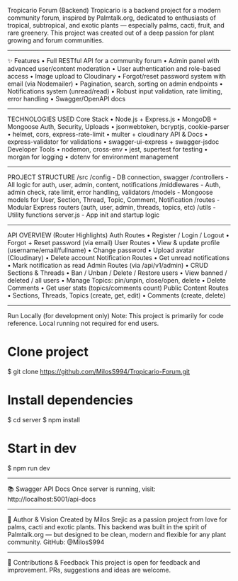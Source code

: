 Tropicario Forum (Backend)
Tropicario is a backend project for a modern community forum, inspired by Palmtalk.org, dedicated to enthusiasts of tropical, subtropical, and exotic plants — especially palms, cacti, fruit, and rare greenery. This project was created out of a deep passion for plant growing and forum communities.

---

✨ Features
• Full RESTful API for a community forum
• Admin panel with advanced user/content moderation
• User authentication and role-based access
• Image upload to Cloudinary
• Forgot/reset password system with email (via Nodemailer)
• Pagination, search, sorting on admin endpoints
• Notifications system (unread/read)
• Robust input validation, rate limiting, error handling
• Swagger/OpenAPI docs

---

TECHNOLOGIES USED
Core Stack
• Node.js + Express.js
• MongoDB + Mongoose
Auth, Security, Uploads
• jsonwebtoken, bcryptjs, cookie-parser
• helmet, cors, express-rate-limit
• multer + cloudinary
API & Docs
• express-validator for validations
• swagger-ui-express + swagger-jsdoc
Developer Tools
• nodemon, cross-env
• jest, supertest for testing
• morgan for logging
• dotenv for environment management

---

PROJECT STRUCTURE
/src
/config - DB connection, swagger
/controllers - All logic for auth, user, admin, content, notifications
/middlewares - Auth, admin check, rate limit, error handling, validators
/models - Mongoose models for User, Section, Thread, Topic, Comment, Notification
/routes - Modular Express routers (auth, user, admin, threads, topics, etc)
/utils - Utility functions
server.js - App init and startup logic

---

API OVERVIEW (Router Highlights)
Auth Routes
• Register / Login / Logout
• Forgot + Reset password (via email)
User Routes
• View & update profile (username/email/fullname)
• Change password
• Upload avatar (Cloudinary)
• Delete account
Notification Routes
• Get unread notifications
• Mark notification as read
Admin Routes (via /api/v1/admin)
• CRUD Sections & Threads
• Ban / Unban / Delete / Restore users
• View banned / deleted / all users
• Manage Topics: pin/unpin, close/open, delete
• Delete Comments
• Get user stats (topics/comments count)
Public Content Routes
• Sections, Threads, Topics (create, get, edit)
• Comments (create, delete)

---

Run Locally (for development only)
Note: This project is primarily for code reference. Local running not required for end users.

# Clone project

$ git clone https://github.com/MilosS994/Tropicario-Forum.git

# Install dependencies

$ cd server
$ npm install

# Start in dev

$ npm run dev

---

📚 Swagger API Docs
Once server is running, visit:
http://localhost:5001/api-docs

---

📓 Author & Vision
Created by Milos Srejic as a passion project from love for palms, cacti and exotic plants.
This backend was built in the spirit of Palmtalk.org — but designed to be clean, modern and flexible for any plant community.
GitHub: @MilosS994

---

🙌 Contributions & Feedback
This project is open for feedback and improvement. PRs, suggestions and ideas are welcome.
